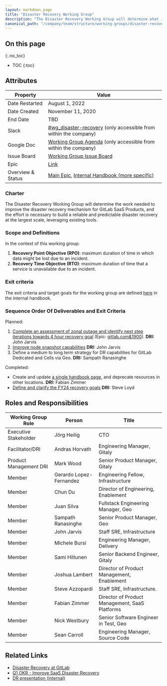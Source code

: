 ```yaml
---
layout: markdown_page
title: "Disaster Recovery Working Group"
description: "The Disaster Recovery Working Group will determine what is needed to introduce a disaster recovery mechanism for GitLab.com."
canonical_path: "/company/team/structure/working-groups/disaster-recovery/"
---
```


## On this page
{:.no_toc}

- TOC
{:toc}

## Attributes

| Property       | Value                                                        |
| -------------- | ------------------------------------------------------------ |
| Date Restarted | August 1, 2022                                               |
| Date Created   | November 11, 2020                                            |
| End Date       | TBD                                                          |
| Slack          | [#wg_disaster-recovery](https://gitlab.slack.com/archives/C01D6Q0DHAL) (only accessible from within the company) |
| Google Doc     | [Working Group Agenda](https://docs.google.com/document/d/1dLgmLlvET5WyWF0CpX5JUxiyQKyDzctocs7unwLueY8) (only accessible from within the company) |
| Issue Board    | [Working Group Issue Board](https://gitlab.com/gitlab-com/gl-infra/infrastructure/-/boards/2230578?label_name[]=wg-disaster-recovery) |
| Epic           | [Link](https://gitlab.com/groups/gitlab-com/-/epics/1899) |
| Overview & Status | [Main Epic](https://gitlab.com/groups/gitlab-com/-/epics/1899), [Internal Handbook (more specific)](https://internal.gitlab.com/handbook/engineering/disaster-recovery/disaster-recovery-wg-sow/#status) |

### Charter

The Disaster Recovery Working Group will determine the work needed to improve the disaster recovery mechanism for GitLab SaaS Products, and the effort is necessary to build a reliable and predictable disaster recovery at the largest scale, leveraging existing tools.

### Scope and Definitions

In the context of this working group:

1. **Recovery Point Objective (RPO)**: maximum duration of time in which data might be lost due to an incident.
1. **Recovery Time Objective (RTO)**: maximum duration of time that a service is unavailable due to an incident.

### Exit criteria

The exit criteria and target goals for the working group are defined [here](https://internal.gitlab.com/handbook/engineering/disaster-recovery/disaster-recovery-wg-sow/#exit-criteria) in the internal handbook.

### Sequence Order Of Deliverables and Exit Criteria

Planned:

1. [Complete an assessment of zonal outage and identify next step iterations towards 4 hour recovery goal](https://app.ally.io/objectives/2235994?time_period_id=155987) (Epic: [gitlab.com&1900](https://gitlab.com/groups/gitlab-com/-/epics/1900)). **DRI:** John Jarvis
1. [Improve node snapshot capabilities](https://gitlab.com/groups/gitlab-com/gl-infra/-/epics/935) **DRI:** John Jarvis
1. Define a medium to long term strategy for DR capabilities for GitLab Dedicated and Cells via Geo.  **DRI:** Sampath Ranasinghe

Completed:

* Create and update [a single handbook page](https://internal.gitlab.com/handbook/engineering/gitlab-com-disaster-recovery), and deprecate resources in other locations. **DRI:** Fabian Zimmer
* [Define and clarify the FY24 recovery goals](https://app.ally.io/objectives/2228900?time_period_id=155987) **DRI:** Steve Loyd


## Roles and Responsibilities

| Working Group Role     | Person                  | Title                                          |
|------------------------|-------------------------|------------------------------------------------|
| Executive Stakeholder  | Jörg Heilig             | CTO                                            |
| Facilitator/DRI        | Andras Horvath          | Engineering Manager, Gitaly                    |
| Product Management DRI | Mark Wood               | Senior Product Manager, Gitaly                 |
| Member                 | Gerardo Lopez-Fernandez | Engineering Fellow, Infrastructure             |
| Member                 | Chun Du                 | Director of Engineering, Enablement            |
| Member                 | Juan Silva              | Fullstack Engineering Manager, Geo             |
| Member                 | Sampath Ranasinghe      | Senior Product Manager, Geo                    |
| Member                 | John Jarvis             | Staff SRE, Infrastructure                      |
| Member                 | Michele Bursi           | Engineering Manager, Delivery                  |
| Member                 | Sami Hiltunen           | Senior Backend Engineer, Gitaly                |
| Member                 | Joshua Lambert          | Director of Product Management, Enablement     |
| Member                 | Steve Azzopardi         | Staff SRE, Infrastructure.                     |
| Member                 | Fabian Zimmer           | Director of Product Management, SaaS Platforms |
| Member                 | Nick Westbury           | Senior Software Engineer in Test, Geo          |
| Member                 | Sean Carroll            | Engineering Manager, Source Code               |

## Related Links

- [Disaster Recovery at GitLab](https://gitlab.com/gitlab-com/gl-infra/readiness/-/blob/master/library/disaster-recovery/index.md)
- [Q1 OKR - Improve SaaS Disaster Recovery](https://gitlab.com/gitlab-com/gitlab-OKRs/-/work_items/122397485)
- [DR presentation (internal)](https://docs.google.com/presentation/d/1-8KxO31IvOb7DYT3N0j8Add-3A0FZquIYQ2vjmLLU2s/edit#slide=id.g1319217f3a3_0_0)
